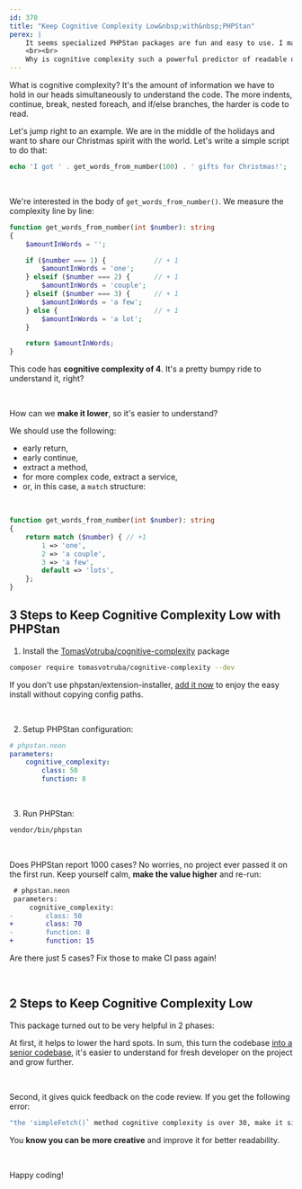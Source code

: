 ```yaml
---
id: 370
title: "Keep Cognitive Complexity Low&nbsp;with&nbsp;PHPStan"
perex: |
    It seems specialized PHPStan packages are fun and easy to use. I made one to keep code readable and avoid piling up legacy code nobody wants to touch.
    <br><br>
    Why is cognitive complexity such a powerful predictor of readable or unreadable code?
---
```


What is cognitive complexity? It's the amount of information we have to hold in our heads simultaneously to understand the code. The more indents, continue, break, nested foreach, and if/else branches, the harder is code to read.

Let's jump right to an example. We are in the middle of the holidays and want to share our Christmas spirit with the world. Let's write a simple script to do that:

```php
echo 'I got ' . get_words_from_number(100) . ' gifts for Christmas!';
```

<br>

We're interested in the body of `get_words_from_number()`. We measure the complexity line by line:

```php
function get_words_from_number(int $number): string
{
    $amountInWords = '';

    if ($number === 1) {            // + 1
        $amountInWords = 'one';
    } elseif ($number === 2) {      // + 1
        $amountInWords = 'couple';
    } elseif ($number === 3) {      // + 1
        $amountInWords = 'a few';
    } else {                        // + 1
        $amountInWords = 'a lot';
    }

    return $amountInWords;
}
```

This code has **cognitive complexity of 4**. It's a pretty bumpy ride to understand it, right?

<br>

How can we **make it lower**, so it's easier to understand?

We should use the following:

* early return,
* early continue,
* extract a method,
* for more complex code, extract a service,
* or, in this case, a `match` structure:

<br>

```php
function get_words_from_number(int $number): string
{
    return match ($number) { // +1
        1 => 'one',
        2 => 'a couple',
        3 => 'a few',
        default => 'lots',
    };
}
```

## 3 Steps to Keep Cognitive Complexity Low with PHPStan

1. Install the [TomasVotruba/cognitive-complexity](https://github.com/TomasVotruba/cognitive-complexity) package

```bash
composer require tomasvotruba/cognitive-complexity --dev
```

If you don't use phpstan/extension-installer, [add it now](https://github.com/phpstan/extension-installer) to enjoy the easy install without copying config paths.

<br>

2. Setup PHPStan configuration:

```yaml
# phpstan.neon
parameters:
    cognitive_complexity:
        class: 50
        function: 8
```

<br>

3. Run PHPStan:

```bash
vendor/bin/phpstan
```

<br>

Does PHPStan report 1000 cases? No worries, no project ever passed it on the first run. Keep yourself calm, **make the value higher** and re-run:

```diff
 # phpstan.neon
 parameters:
     cognitive_complexity:
-        class: 50
+        class: 70
-        function: 8
+        function: 15
```

Are there just 5 cases? Fix those to make CI pass again!

<br>

## 2 Steps to Keep Cognitive Complexity Low

This package turned out to be very helpful in 2 phases:

At first, it helps to lower the hard spots. In sum, this turn the codebase [into a senior codebase](https://tomasvotruba.com/blog/2020/03/02/we-do-not-need-senior-developers-we-need-senior-code-bases/), it's easier to understand for fresh developer on the project and grow further.

<br>

Second, it gives quick feedback on the code review. If you get the following error:

```bash
"the 'simpleFetch()` method cognitive complexity is over 30, make it simpler"
```

You **know you can be more creative** and improve it for better readability.

<br>

Happy coding!
